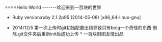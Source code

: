 ====Hello World
-------欢迎来到一百块的世界

* Ruby version:ruby 2.1.2p95 (2014-05-08) [x86_64-linux-gnu]<br>

* 2014/12/5 第一次上传时git初始配置出错导致只有bolg一个奇怪的东西 删除.git文件夹后重新init后成功上传
          * 一百块财团友情出品
